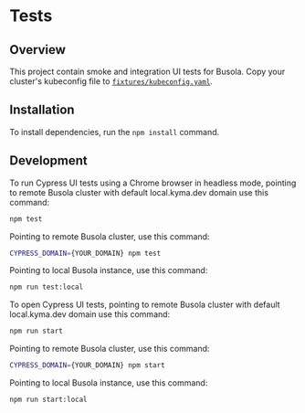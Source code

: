 # Tests

## Overview

This project contain smoke and integration UI tests for Busola. Copy your cluster's kubeconfig file to [`fixtures/kubeconfig.yaml`](fixtures/kubeconfig.yaml).

## Installation

To install dependencies, run the `npm install` command.

## Development

To run Cypress UI tests using a Chrome browser in headless mode,
pointing to remote Busola cluster with default local.kyma.dev domain use this command:

```bash
npm test
```

Pointing to remote Busola cluster, use this command:

```bash
CYPRESS_DOMAIN={YOUR_DOMAIN} npm test
```

Pointing to local Busola instance, use this command:

```bash
npm run test:local
```

To open Cypress UI tests,
pointing to remote Busola cluster with default local.kyma.dev domain use this command:

```bash
npm run start
```

Pointing to remote Busola cluster, use this command:

```bash
CYPRESS_DOMAIN={YOUR_DOMAIN} npm start
```

Pointing to local Busola instance, use this command:

```bash
npm run start:local
```
